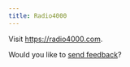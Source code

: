 ```yaml
---
title: Radio4000
---
```


Visit https://radio4000.com.

Would you like to <a href="https://radio4000.com/feedback">send feedback</a>?
